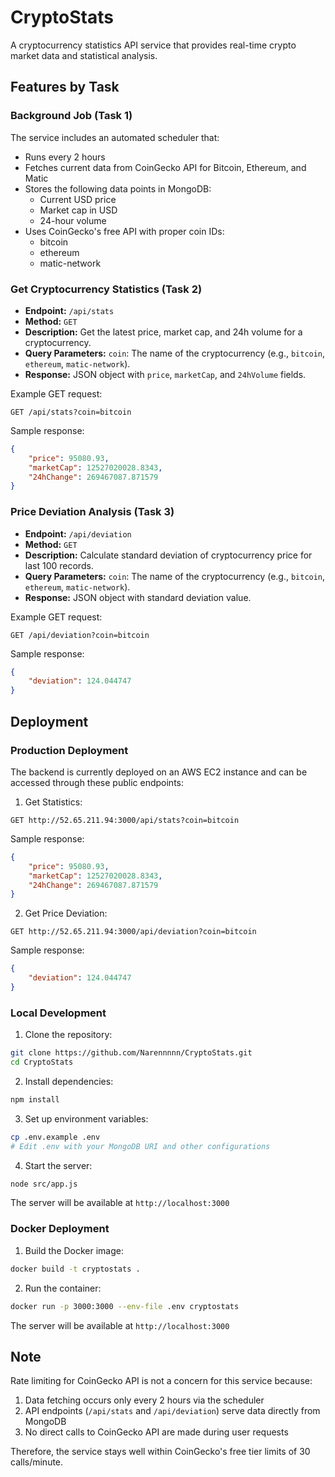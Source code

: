 # CryptoStats

A cryptocurrency statistics API service that provides real-time crypto market data and statistical analysis.

## Features by Task

### Background Job (Task 1)
The service includes an automated scheduler that:
- Runs every 2 hours
- Fetches current data from CoinGecko API for Bitcoin, Ethereum, and Matic
- Stores the following data points in MongoDB:
  - Current USD price
  - Market cap in USD
  - 24-hour volume
- Uses CoinGecko's free API with proper coin IDs:
  - bitcoin
  - ethereum
  - matic-network

### Get Cryptocurrency Statistics (Task 2)
- **Endpoint:** `/api/stats`
- **Method:** `GET`
- **Description:** Get the latest price, market cap, and 24h volume for a cryptocurrency.
- **Query Parameters:**
   `coin`: The name of the cryptocurrency (e.g., `bitcoin`, `ethereum`, `matic-network`).
- **Response:** JSON object with `price`, `marketCap`, and `24hVolume` fields.

Example GET request:
```
GET /api/stats?coin=bitcoin
```

Sample response:
```json
{
    "price": 95080.93,
    "marketCap": 12527020028.8343,
    "24hChange": 269467087.871579
}
```

### Price Deviation Analysis (Task 3)
- **Endpoint:** `/api/deviation`
- **Method:** `GET`
- **Description:** Calculate standard deviation of cryptocurrency price for last 100 records.
- **Query Parameters:**
   `coin`: The name of the cryptocurrency (e.g., `bitcoin`, `ethereum`, `matic-network`).
- **Response:** JSON object with standard deviation value.

Example GET request:
```
GET /api/deviation?coin=bitcoin
```

Sample response:
```json
{
    "deviation": 124.044747
}
```

## Deployment

### Production Deployment
The backend is currently deployed on an AWS EC2 instance and can be accessed through these public endpoints:

1. Get Statistics:
```
GET http://52.65.211.94:3000/api/stats?coin=bitcoin
```
Sample response:
```json
{
    "price": 95080.93,
    "marketCap": 12527020028.8343,
    "24hChange": 269467087.871579
}
```

2. Get Price Deviation:
```
GET http://52.65.211.94:3000/api/deviation?coin=bitcoin
```
Sample response:
```json
{
    "deviation": 124.044747
}
```

### Local Development
1. Clone the repository:
```bash
git clone https://github.com/Narennnnn/CryptoStats.git
cd CryptoStats
```

2. Install dependencies:
```bash
npm install
```

3. Set up environment variables:
```bash
cp .env.example .env
# Edit .env with your MongoDB URI and other configurations
```

4. Start the server:
```bash
node src/app.js
```

The server will be available at `http://localhost:3000`

### Docker Deployment

1. Build the Docker image:
```bash
docker build -t cryptostats .
```

2. Run the container:
```bash
docker run -p 3000:3000 --env-file .env cryptostats
```

The server will be available at `http://localhost:3000`

## Note

Rate limiting for CoinGecko API is not a concern for this service because:
1. Data fetching occurs only every 2 hours via the scheduler
2. API endpoints (`/api/stats` and `/api/deviation`) serve data directly from MongoDB
3. No direct calls to CoinGecko API are made during user requests

Therefore, the service stays well within CoinGecko's free tier limits of 30 calls/minute.
